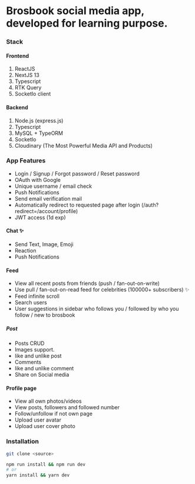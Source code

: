 # Brosbook social media app, developed for learning purpose.

### Stack
#### Frontend

1. ReactJS
2. NextJS 13
3. Typescript
4. RTK Query
5. SocketIo client

#### Backend

1. Node.js (express.js)
2. Typescript
3. MySQL + TypeORM
4. SocketIo
5. Cloudinary (The Most Powerful Media API and Products)

### App Features

- Login / Signup / Forgot password / Reset password
- OAuth with Google
- Unique username / email check
- Push Notifications
- Send email verification mail
- Automatically redirect to requested page after login (/auth?redirect=/account/profile)
- JWT access (1d exp)


#### Chat ✨
- Send Text, Image, Emoji
- Reaction
- Push Notifications


#### Feed
- View all recent posts from friends (push / fan-out-on-write)
- Use pull / fan-out-on-read feed for celebrities (100000+ subscribers) ✨
- Feed infinite scroll
- Search users
- User suggestions in sidebar who follows you / followed by who you follow / new to brosbook

##### Post
- Posts CRUD
- Images support.
- like and unlike post
- Comments
- like and unlike comment
- Share on Social media

#### Profile page
- View all own photos/videos
- View posts, followers and followed number
- Follow/unfollow if not own page
- Upload user avatar
- Upload user cover photo

### Installation
```bash
git clone <source>

npm run install && npm run dev
# or
yarn install && yarn dev
```

